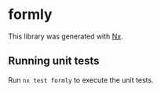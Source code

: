 # formly

This library was generated with [Nx](https://nx.dev).

## Running unit tests

Run `nx test formly` to execute the unit tests.
